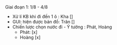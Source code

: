 Giai đoạn 1: 1/8 - 4/8
- Xử lí KB khi đi đến 1 ô : Kha []
- GUI: hiện được bản đồ: Trân []
- Chiến lược chọn nước đi - Ý tưởng : Phát, Hoàng
    - Phát: [x]
    - Hoàng [x]